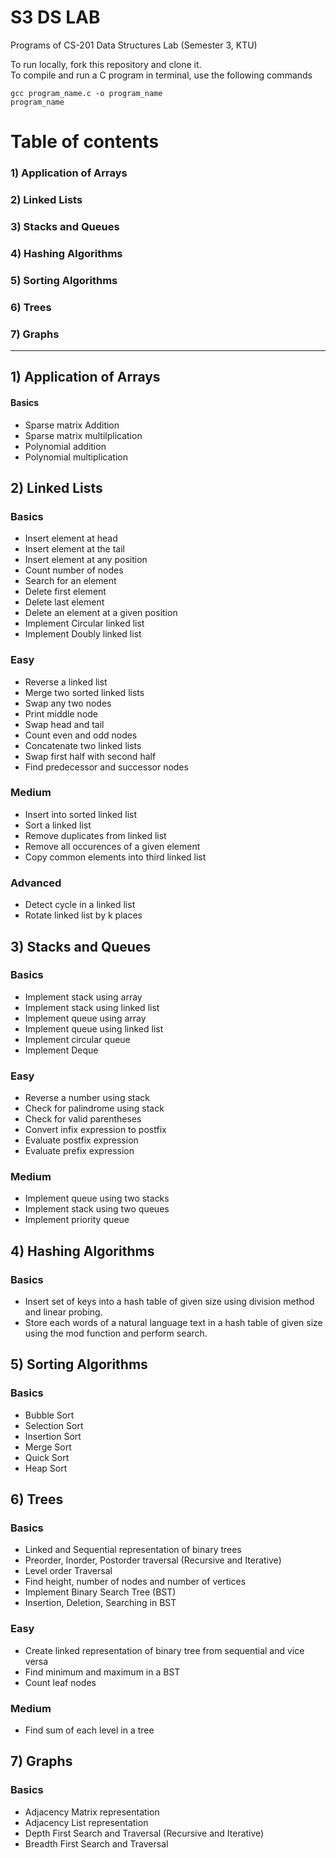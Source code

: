 # S3 DS LAB
Programs of CS-201 Data Structures Lab (Semester 3, KTU)


To run locally, fork this repository and clone it.  
To compile and run a C program in terminal, use the following commands
```
gcc program_name.c -o program_name
program_name
```

# Table of contents

### 1) Application of Arrays

### 2) Linked Lists

### 3) Stacks and Queues

### 4) Hashing Algorithms

### 5) Sorting Algorithms

### 6) Trees

### 7) Graphs  

<hr/>

## 1) Application of Arrays

#### Basics
* Sparse matrix Addition
* Sparse matrix multilplication
* Polynomial addition
* Polynomial multiplication

## 2) Linked Lists

### Basics
* Insert element at head
* Insert element at the tail
* Insert element at any position
* Count number of nodes
* Search for an element 
* Delete first element
* Delete last element
* Delete an element at a given position
* Implement Circular linked list
* Implement Doubly linked list

### Easy
* Reverse a linked list
* Merge two sorted linked lists
* Swap any two nodes
* Print middle node
* Swap head and tail
* Count even and odd nodes
* Concatenate two linked lists
* Swap first half with second half
* Find predecessor and successor nodes

### Medium
* Insert into sorted linked list
* Sort a linked list
* Remove duplicates from linked list
* Remove all occurences of a given element
* Copy common elements into third linked list


### Advanced
* Detect cycle in a linked list
* Rotate linked list by k places

## 3) Stacks and Queues

### Basics
* Implement stack using array
* Implement stack using linked list
* Implement queue using array
* Implement queue using linked list
* Implement circular queue 
* Implement Deque


### Easy
* Reverse a number using stack
* Check for palindrome using stack
* Check for valid parentheses
* Convert infix expression to postfix
* Evaluate postfix expression
* Evaluate prefix expression

### Medium
* Implement queue using two stacks
* Implement stack using two queues
* Implement priority queue

## 4) Hashing Algorithms

### Basics
* Insert set of keys into a hash table of given size using division method and linear probing.
* Store each words of a natural language text in a hash table of given size using the mod function and perform search. 

## 5) Sorting Algorithms

### Basics
* Bubble Sort
* Selection Sort
* Insertion Sort
* Merge Sort
* Quick Sort
* Heap Sort

## 6) Trees

### Basics
* Linked and Sequential representation of binary trees
* Preorder, Inorder, Postorder traversal (Recursive and Iterative)
* Level order Traversal
* Find height, number of nodes and number of vertices
* Implement Binary Search Tree (BST)
* Insertion, Deletion, Searching in BST

### Easy
* Create linked representation of binary tree from sequential and vice versa
* Find minimum and maximum in a BST
* Count leaf nodes

### Medium
* Find sum of each level in a tree

## 7) Graphs

### Basics
* Adjacency Matrix representation
* Adjacency List representation
* Depth First Search and Traversal (Recursive and Iterative)
* Breadth First Search and Traversal

